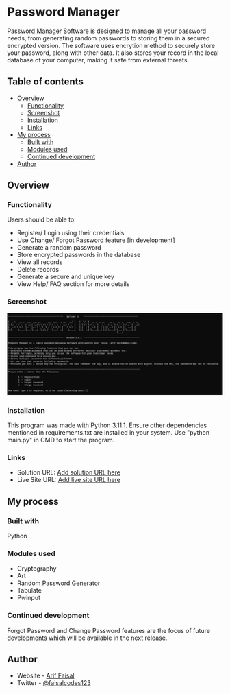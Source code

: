 # Password Manager

Password Manager Software is designed to manage all your password needs, from generating random passwords to storing them in a secured encrypted version. The software uses encrytion method to securely store your password, along with other data. It also stores your record in the local database of your computer, making it safe from external threats.  

## Table of contents

- [Overview](#overview)
  - [Functionality](#functionality)
  - [Screenshot](#screenshot)
  - [Installation](#installation)
  - [Links](#links)
- [My process](#my-process)
  - [Built with](#built-with)
  - [Modules used](#modules-used)
  - [Continued development](#continued-development)
- [Author](#author)

## Overview

### Functionality

Users should be able to:

- Register/ Login using their credentials
- Use Change/ Forgot Password feature [in development] 
- Generate a random password
- Store encrypted passwords in the database
- View all records
- Delete records
- Generate a secure and unique key
- View Help/ FAQ section for more details

### Screenshot

![](./screenshot.png)

### Installation

This program was made with Python 3.11.1. Ensure other dependencies mentioned in requirements.txt are installed in your system. Use "python main.py" in CMD to start the program.

### Links

- Solution URL: [Add solution URL here](https://your-solution-url.com)
- Live Site URL: [Add live site URL here](https://your-live-site-url.com)

## My process

### Built with

Python

### Modules used

- Cryptography
- Art 
- Random Password Generator
- Tabulate
- Pwinput

### Continued development

Forgot Password and Change Password features are the focus of future developments which will be available in the next release.

## Author

- Website - [Arif Faisal](https://arifaisal123.github.io)
- Twitter - [@faisalcodes123](https://twitter.com/faisalcodes123)
